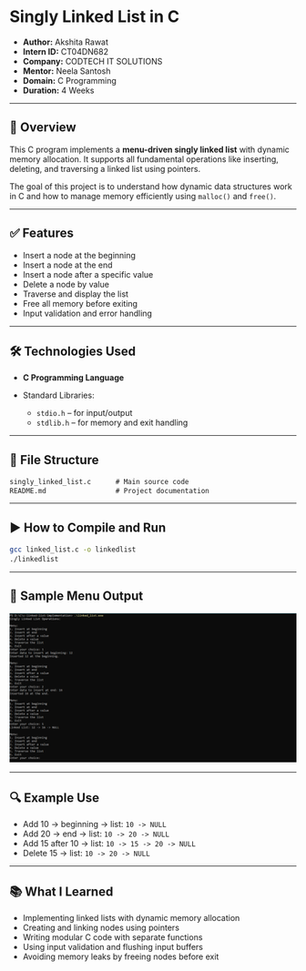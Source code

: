 # Singly Linked List in C

* **Author:** Akshita Rawat
* **Intern ID:** CT04DN682
* **Company:** CODTECH IT SOLUTIONS
* **Mentor:** Neela Santosh
* **Domain:** C Programming
* **Duration:** 4 Weeks

---

## 📌 Overview

This C program implements a **menu-driven singly linked list** with dynamic memory allocation. It supports all fundamental operations like inserting, deleting, and traversing a linked list using pointers.

The goal of this project is to understand how dynamic data structures work in C and how to manage memory efficiently using `malloc()` and `free()`.

---

## ✅ Features

* Insert a node at the beginning
* Insert a node at the end
* Insert a node after a specific value
* Delete a node by value
* Traverse and display the list
* Free all memory before exiting
* Input validation and error handling

---

## 🛠️ Technologies Used

* **C Programming Language**
* Standard Libraries:

  * `stdio.h` – for input/output
  * `stdlib.h` – for memory and exit handling

---

## 📂 File Structure

```
singly_linked_list.c      # Main source code
README.md                 # Project documentation
```

---

## ▶️ How to Compile and Run

```bash
gcc linked_list.c -o linkedlist
./linkedlist
```

---

## 🧪 Sample Menu Output
![output](output.PNG)

---

## 🔍 Example Use

* Add 10 → beginning → list: `10 -> NULL`
* Add 20 → end → list: `10 -> 20 -> NULL`
* Add 15 after 10 → list: `10 -> 15 -> 20 -> NULL`
* Delete 15 → list: `10 -> 20 -> NULL`

---

## 📚 What I Learned

* Implementing linked lists with dynamic memory allocation
* Creating and linking nodes using pointers
* Writing modular C code with separate functions
* Using input validation and flushing input buffers
* Avoiding memory leaks by freeing nodes before exit
